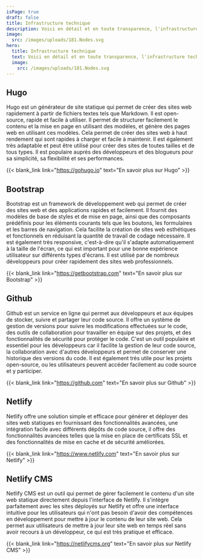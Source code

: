 ```yaml
---
isPage: true
draft: false
title: Infrastructure technique
description: Voici en détail et en toute transparence, l'infrastructure technique de Lawyerify.
image:
  src: /images/uploads/181.Nodes.svg
hero: 
  title: Infrastructure technique
  text: Voici en détail et en toute transparence, l'infrastructure technique de Lawyerify.
  image:
    src: /images/uploads/181.Nodes.svg
---
```


## Hugo
Hugo est un générateur de site statique qui permet de créer des sites web rapidement à partir de fichiers textes tels que Markdown. Il est open-source, rapide et facile à utiliser. Il permet de structurer facilement le contenu et la mise en page en utilisant des modèles, et génère des pages web en utilisant ces modèles. Cela permet de créer des sites web à haut rendement qui sont rapides à charger et facile à maintenir. Il est également très adaptable et peut être utilisé pour créer des sites de toutes tailles et de tous types. Il est populaire auprès des développeurs et des blogueurs pour sa simplicité, sa flexibilité et ses performances.

{{< blank_link link="https://gohugo.io" text="En savoir plus sur Hugo" >}}

## Bootstrap
Bootstrap est un framework de développement web qui permet de créer des sites web et des applications rapides et facilement. Il fournit des modèles de base de styles et de mise en page, ainsi que des composants prédéfinis pour les éléments courants tels que les boutons, les formulaires et les barres de navigation. Cela facilite la création de sites web esthétiques et fonctionnels en réduisant la quantité de travail de codage nécessaire. Il est également très responsive, c'est-à-dire qu'il s'adapte automatiquement à la taille de l'écran, ce qui est important pour une bonne expérience utilisateur sur différents types d'écrans. Il est utilisé par de nombreux développeurs pour créer rapidement des sites web professionnels.

{{< blank_link link="https://getbootstrap.com" text="En savoir plus sur Bootstrap" >}}

## Github
Github est un service en ligne qui permet aux développeurs et aux équipes de stocker, suivre et partager leur code source. Il offre un système de gestion de versions pour suivre les modifications effectuées sur le code, des outils de collaboration pour travailler en équipe sur des projets, et des fonctionnalités de sécurité pour protéger le code. C'est un outil populaire et essentiel pour les développeurs car il facilite la gestion de leur code source, la collaboration avec d'autres développeurs et permet de conserver une historique des versions du code. Il est également très utile pour les projets open-source, ou les utilisateurs peuvent accéder facilement au code source et y participer.

{{< blank_link link="https://github.com" text="En savoir plus sur Github" >}}

## Netlify
Netlify offre une solution simple et efficace pour générer et déployer des sites web statiques en fournissant des fonctionnalités avancées, une intégration facile avec différents dépôts de code source, il offre des fonctionnalités avancées telles que la mise en place de certificats SSL et des fonctionnalités de mise en cache et de sécurité améliorées.

{{< blank_link link="https://www.netlify.com" text="En savoir plus sur Netlify" >}}

## Netlify CMS

Netlify CMS est un outil qui permet de gérer facilement le contenu d'un site web statique directement depuis l'interface de Netlify. Il s'intègre parfaitement avec les sites déployés sur Netlify et offre une interface intuitive pour les utilisateurs qui n'ont pas besoin d'avoir des compétences en développement pour mettre à jour le contenu de leur site web. Cela permet aux utilisateurs de mettre à jour leur site web en temps réel sans avoir recours à un développeur, ce qui est très pratique et efficace.

{{< blank_link link="https://netlifycms.org" text="En savoir plus sur Netlify CMS" >}}
